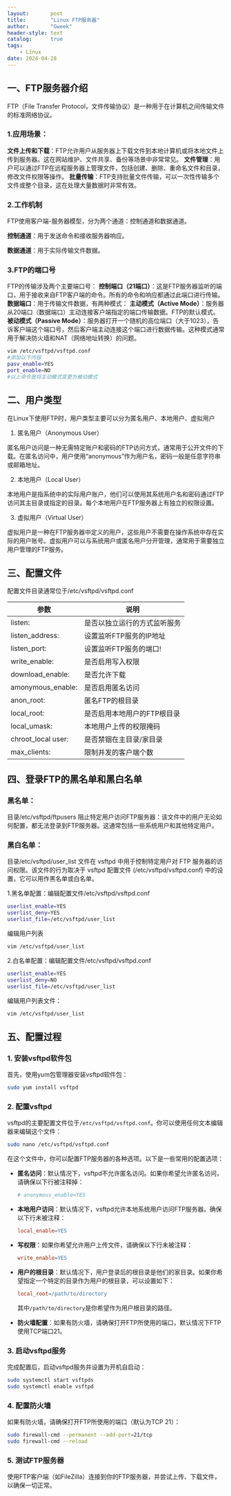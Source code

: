 ```yaml
---
layout:       post
title:        "Linux FTP服务器"
author:       "Gweek"
header-style: text
catalog:      true
tags:
    - Linux
date: 2024-04-28    
---
```


## 一、FTP服务器介绍

FTP（File Transfer Protocol，文件传输协议）是一种用于在计算机之间传输文件的标准网络协议。

### 1.应用场景：

**文件上传和下载**：FTP允许用户从服务器上下载文件到本地计算机或将本地文件上传到服务器。这在网站维护、文件共享、备份等场景中非常常见。
**文件管理**：用户可以通过FTP在远程服务器上管理文件，包括创建、删除、重命名文件和目录，修改文件权限等操作。
**批量传输**：FTP支持批量文件传输，可以一次性传输多个文件或整个目录，这在处理大量数据时非常有效。

### 2.工作机制

FTP使用客户端-服务器模型，分为两个通道：控制通道和数据通道。

**控制通道**：用于发送命令和接收服务器响应。

**数据通道**：用于实际传输文件数据。

### 3.FTP的端口号

FTP的传输涉及两个主要端口号：
**控制端口（21端口）**：这是FTP服务器监听的端口，用于接收来自FTP客户端的命令。所有的命令和响应都通过此端口进行传输。
**数据端口**：用于传输文件数据，有两种模式：
   **主动模式（Active Mode）**：服务器从20端口（数据端口）主动连接客户端指定的端口传输数据。FTP的默认模式。
   **被动模式（Passive Mode）**：服务器打开一个随机的高位端口（大于1023），告诉客户端这个端口号，然后客户端主动连接这个端口进行数据传输。这种模式通常用于解决防火墙和NAT（网络地址转换）的问题。

```bash
vim /etc/vsftpd/vsftpd.conf
#添加以下内容
pasv_enable=YES
port_enable=NO
#以上命令是将主动模式变更为被动模式
```

## 二、用户类型

在Linux下使用FTP时，用户类型主要可以分为匿名用户、本地用户、虚拟用户

1. 匿名用户（Anonymous User）

匿名用户访问是一种无需特定账户和密码的FTP访问方式，通常用于公开文件的下载。在匿名访问中，用户使用“anonymous”作为用户名，密码一般是任意字符串或邮箱地址。

2. 本地用户（Local User）

本地用户是指系统中的实际用户账户，他们可以使用其系统用户名和密码通过FTP访问其主目录或指定的目录。每个本地用户在FTP服务器上有独立的权限设置。

3. 虚拟用户（Virtual User）

虚拟用户是一种在FTP服务器中定义的用户，这些用户不需要在操作系统中存在实际的用户账号。虚拟用户可以与系统用户或匿名用户分开管理，通常用于需要独立用户管理的FTP服务。

## 三、配置文件

配置文件目录通常位于/etc/vsftpd/vsftpd.conf

| 参数 | 说明 |
| --- | --- |
| listen: | 是否以独立运行的方式监听服务 |
| listen_address: | 设置监听FTP服务的IP地址 |
| listen_port: | 设置监听FTP服务的端口! |
| write_enable: | 是否启用写入权限 |
| download_enable: | 是否允许下载 |
| amonymous_enable: | 是否启用匿名访问 |
| anon_root:  | 匿名FTP的根目录 |
| local_root: | 是否启用本地用户的FTP根目录 |
| local_umask: | 本地用户上传的权限掩码 |
| chroot_local user:  | 是否禁锢在主目录/家目录 |
| max_clients: | 限制并发的客户端个数 |

## 四、登录FTP的黑名单和黑白名单

### 黑名单：

目录/etc/vsftpd/ftpusers 阻止特定用户访问FTP服务器：该文件中的用户无论如何配置，都无法登录到FTP服务器。这通常包括一些系统用户和其他特定用户。

### 黑白名单：

目录/etc/vsftpd/user_list 文件在 vsftpd 中用于控制特定用户对 FTP 服务器的访问权限。该文件的行为取决于 vsftpd 配置文件 (/etc/vsftpd/vsftpd.conf) 中的设置，它可以用作黑名单或白名单。

  1.黑名单配置：编辑配置文件/etc/vsftpd/vsftpd.conf

```bash
userlist_enable=YES
userlist_deny=YES
userlist_file=/etc/vsftpd/user_list
```

  编辑用户列表

```bash
vim /etc/vsftpd/user_list    
```

  2.白名单配置：编辑配置文件/etc/vsftpd/vsftpd.conf

```bash
userlist_enable=YES
userlist_deny=NO
userlist_file=/etc/vsftpd/user_list
```

  编辑用户列表文件：

```bash
vim /etc/vsftpd/user_list    
```

## 五、配置过程

### 1. 安装vsftpd软件包

首先，使用yum包管理器安装vsftpd软件包：

```bash
sudo yum install vsftpd

```

### 2. 配置vsftpd

vsftpd的主要配置文件位于`/etc/vsftpd/vsftpd.conf`。你可以使用任何文本编辑器来编辑这个文件：

```bash
sudo nano /etc/vsftpd/vsftpd.conf

```

在这个文件中，你可以配置FTP服务器的各种选项。以下是一些常用的配置选项：

- **匿名访问**：默认情况下，vsftpd不允许匿名访问。如果你希望允许匿名访问，请确保以下行被注释掉：
    
    ```makefile
    # anonymous_enable=YES
    
    ```
    
- **本地用户访问**：默认情况下，vsftpd允许本地系统用户访问FTP服务器。确保以下行未被注释：
    
    ```makefile
    local_enable=YES
    
    ```
    
- **写权限**：如果你希望允许用户上传文件，请确保以下行未被注释：
    
    ```makefile
    write_enable=YES
    
    ```
    
- **用户的根目录**：默认情况下，用户登录后的根目录是他们的家目录。如果你希望指定一个特定的目录作为用户的根目录，可以设置如下：
    
    ```makefile
    local_root=/path/to/directory
    
    ```
    
    其中`/path/to/directory`是你希望作为用户根目录的路径。
    
- **防火墙配置**：如果有防火墙，请确保打开FTP所使用的端口，默认情况下FTP使用TCP端口21。

### 3. 启动vsftpd服务

完成配置后，启动vsftpd服务并设置为开机自启动：

```bash
sudo systemctl start vsftpds
sudo systemctl enable vsftpd

```

### 4. 配置防火墙

如果有防火墙，请确保打开FTP所使用的端口（默认为TCP 21）：

```bash
sudo firewall-cmd --permanent --add-port=21/tcp
sudo firewall-cmd --reload

```

### 5. 测试FTP服务器

使用FTP客户端（如FileZilla）连接到你的FTP服务器，并尝试上传、下载文件，以确保一切正常。
